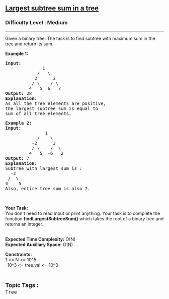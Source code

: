 <h2><a href="https://www.geeksforgeeks.org/problems/largest-subtree-sum-in-a-tree/1?utm_source=geeksforgeeks&utm_medium=ml_article_practice_tab&utm_campaign=article_practice_tab">Largest subtree sum in a tree</a></h2><h3>Difficulty Level : Medium</h3><hr><div class="problems_problem_content__Xm_eO"><p>Given a binary tree. The task is to find subtree with maximum sum in the tree and return its sum.</p>

<p><strong>Example 1:</strong></p>

<pre><strong>Input:</strong>
              1
            /   \
           2      3
          / \    / \
         4   5  6   7
<strong>Output: </strong>28
<strong>Explanation:</strong> 
As all the tree elements are positive,
the largest subtree sum is equal to
sum of all tree elements.</pre>

<pre>
<strong>Example 2:</strong>
<strong>Input:</strong>
               1
            /    \
          -2      3
          / \    /  \
         4   5  -6   2
<strong>Output: </strong>7
<strong>Explanation: </strong>
Subtree with largest sum is : 
  -2
 /  \ 
4    5
Also, entire tree sum is also 7.</pre>

<p>&nbsp;</p>

<p><strong>Your Task:&nbsp;&nbsp;</strong><br>
You don't need to read input or print anything. Your task is to complete the function <strong>findLargestSubtreeSum</strong><strong>()</strong>&nbsp;which takes the root of a binary tree and returns an integer.<br>
&nbsp;</p>

<p><strong>Expected Time Complexity:</strong> O(N)<br>
<strong>Expected Auxiliary Space:</strong> O(N)</p>

<p><strong>Constraints:</strong><br>
1 &lt;= N &lt;= 10^5<br>
-10^3&nbsp;&lt;= tree.val&nbsp;&lt;= 10^3</p>
</div><br><p><span style=font-size:18px><strong>Topic Tags : </strong><br><code>Tree</code>&nbsp;